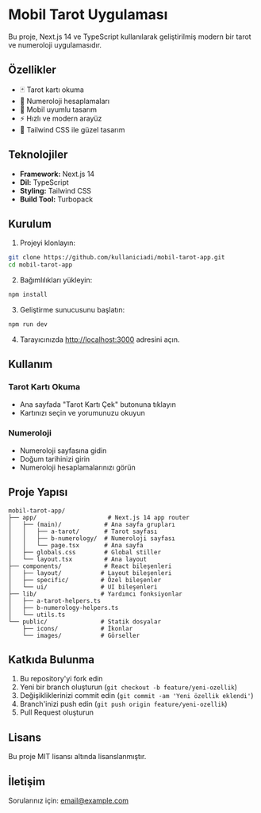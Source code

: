 # Mobil Tarot Uygulaması

Bu proje, Next.js 14 ve TypeScript kullanılarak geliştirilmiş modern bir tarot ve numeroloji uygulamasıdır.

## Özellikler

- 🃏 Tarot kartı okuma
- 🔢 Numeroloji hesaplamaları
- 📱 Mobil uyumlu tasarım
- ⚡ Hızlı ve modern arayüz
- 🎨 Tailwind CSS ile güzel tasarım

## Teknolojiler

- **Framework:** Next.js 14
- **Dil:** TypeScript
- **Styling:** Tailwind CSS
- **Build Tool:** Turbopack

## Kurulum

1. Projeyi klonlayın:
```bash
git clone https://github.com/kullaniciadi/mobil-tarot-app.git
cd mobil-tarot-app
```

2. Bağımlılıkları yükleyin:
```bash
npm install
```

3. Geliştirme sunucusunu başlatın:
```bash
npm run dev
```

4. Tarayıcınızda [http://localhost:3000](http://localhost:3000) adresini açın.

## Kullanım

### Tarot Kartı Okuma
- Ana sayfada "Tarot Kartı Çek" butonuna tıklayın
- Kartınızı seçin ve yorumunuzu okuyun

### Numeroloji
- Numeroloji sayfasına gidin
- Doğum tarihinizi girin
- Numeroloji hesaplamalarınızı görün

## Proje Yapısı

```
mobil-tarot-app/
├── app/                    # Next.js 14 app router
│   ├── (main)/            # Ana sayfa grupları
│   │   ├── a-tarot/       # Tarot sayfası
│   │   ├── b-numerology/  # Numeroloji sayfası
│   │   └── page.tsx       # Ana sayfa
│   ├── globals.css        # Global stiller
│   └── layout.tsx         # Ana layout
├── components/            # React bileşenleri
│   ├── layout/           # Layout bileşenleri
│   ├── specific/         # Özel bileşenler
│   └── ui/               # UI bileşenleri
├── lib/                  # Yardımcı fonksiyonlar
│   ├── a-tarot-helpers.ts
│   ├── b-numerology-helpers.ts
│   └── utils.ts
└── public/               # Statik dosyalar
    ├── icons/            # İkonlar
    └── images/           # Görseller
```

## Katkıda Bulunma

1. Bu repository'yi fork edin
2. Yeni bir branch oluşturun (`git checkout -b feature/yeni-ozellik`)
3. Değişikliklerinizi commit edin (`git commit -am 'Yeni özellik eklendi'`)
4. Branch'inizi push edin (`git push origin feature/yeni-ozellik`)
5. Pull Request oluşturun

## Lisans

Bu proje MIT lisansı altında lisanslanmıştır.

## İletişim

Sorularınız için: [email@example.com](mailto:email@example.com)
